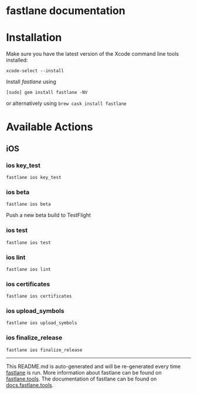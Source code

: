 fastlane documentation
================
# Installation

Make sure you have the latest version of the Xcode command line tools installed:

```
xcode-select --install
```

Install _fastlane_ using
```
[sudo] gem install fastlane -NV
```
or alternatively using `brew cask install fastlane`

# Available Actions
## iOS
### ios key_test
```
fastlane ios key_test
```

### ios beta
```
fastlane ios beta
```
Push a new beta build to TestFlight
### ios test
```
fastlane ios test
```

### ios lint
```
fastlane ios lint
```

### ios certificates
```
fastlane ios certificates
```

### ios upload_symbols
```
fastlane ios upload_symbols
```

### ios finalize_release
```
fastlane ios finalize_release
```


----

This README.md is auto-generated and will be re-generated every time [fastlane](https://fastlane.tools) is run.
More information about fastlane can be found on [fastlane.tools](https://fastlane.tools).
The documentation of fastlane can be found on [docs.fastlane.tools](https://docs.fastlane.tools).
